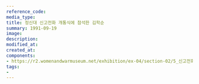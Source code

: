 ```yaml
---
reference_code:
media_type:
title: 정신대 신고전화 개통식에 참석한 김학순
summary: 1991-09-19
image:
description:
modified_at:
created_at:
components:
- https://r2.womenandwarmuseum.net/exhibition/ex-04/section-02/5_신고전화%20개통식에서%20김학순.jpg
tags:
-
---
```


